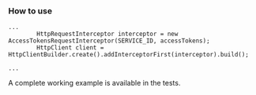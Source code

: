 ### How to use

```
...
        HttpRequestInterceptor interceptor = new AccessTokensRequestInterceptor(SERVICE_ID, accessTokens);
        HttpClient client = HttpClientBuilder.create().addInterceptorFirst(interceptor).build();

...
```

A complete working example is available in the tests.

